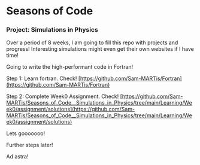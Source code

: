 # Seasons of Code

### Project: Simulations in Physics

Over a period of 8 weeks, I am going to fill this repo with projects and progress! 
Interesting simulations might even get their own websites if I have time! 

Going to write the high-performant code in Fortran!


Step 1: Learn fortran. Check!
[https://github.com/Sam-MARTis/Fortran](https://github.com/Sam-MARTis/Fortran)

Step 2: Complete Week0 Assignment. Check!
[https://github.com/Sam-MARTis/Seasons_of_Code__Simulations_in_Physics/tree/main/Learning/Week0/assignment/solutions](https://github.com/Sam-MARTis/Seasons_of_Code__Simulations_in_Physics/tree/main/Learning/Week0/assignment/solutions)

Lets gooooooo!

Further steps later!


Ad astra!

